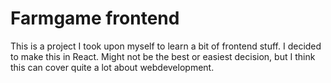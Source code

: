 # Farmgame frontend

This is a project I took upon myself to learn a bit of frontend stuff.
I decided to make this in React. Might not be the best or easiest decision,
but I think this can cover quite a lot about webdevelopment.